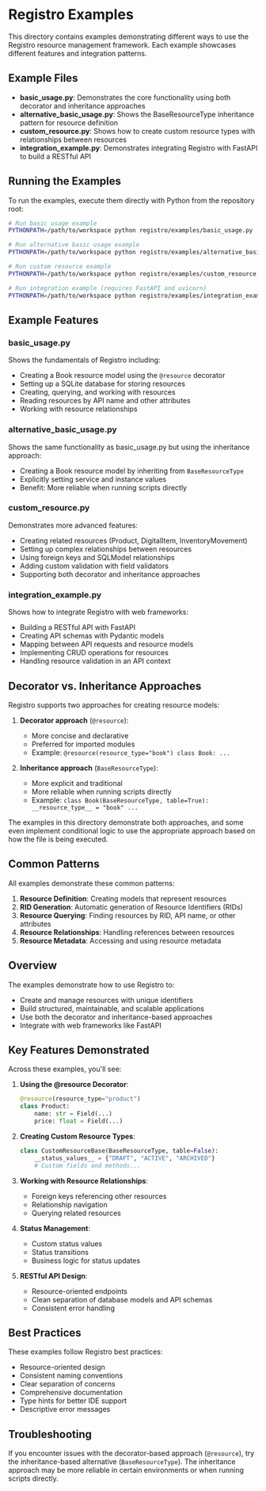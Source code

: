 # Registro Examples

This directory contains examples demonstrating different ways to use the Registro resource management framework. Each example showcases different features and integration patterns.

## Example Files

- **basic_usage.py**: Demonstrates the core functionality using both decorator and inheritance approaches
- **alternative_basic_usage.py**: Shows the BaseResourceType inheritance pattern for resource definition
- **custom_resource.py**: Shows how to create custom resource types with relationships between resources
- **integration_example.py**: Demonstrates integrating Registro with FastAPI to build a RESTful API

## Running the Examples

To run the examples, execute them directly with Python from the repository root:

```bash
# Run basic usage example
PYTHONPATH=/path/to/workspace python registro/examples/basic_usage.py

# Run alternative basic usage example
PYTHONPATH=/path/to/workspace python registro/examples/alternative_basic_usage.py

# Run custom resource example
PYTHONPATH=/path/to/workspace python registro/examples/custom_resource.py

# Run integration example (requires FastAPI and uvicorn)
PYTHONPATH=/path/to/workspace python registro/examples/integration_example.py
```

## Example Features

### basic_usage.py

Shows the fundamentals of Registro including:
- Creating a Book resource model using the `@resource` decorator
- Setting up a SQLite database for storing resources
- Creating, querying, and working with resources
- Reading resources by API name and other attributes
- Working with resource relationships

### alternative_basic_usage.py

Shows the same functionality as basic_usage.py but using the inheritance approach:
- Creating a Book resource model by inheriting from `BaseResourceType`
- Explicitly setting service and instance values
- Benefit: More reliable when running scripts directly

### custom_resource.py

Demonstrates more advanced features:
- Creating related resources (Product, DigitalItem, InventoryMovement)
- Setting up complex relationships between resources
- Using foreign keys and SQLModel relationships
- Adding custom validation with field validators
- Supporting both decorator and inheritance approaches

### integration_example.py

Shows how to integrate Registro with web frameworks:
- Building a RESTful API with FastAPI
- Creating API schemas with Pydantic models
- Mapping between API requests and resource models
- Implementing CRUD operations for resources
- Handling resource validation in an API context

## Decorator vs. Inheritance Approaches

Registro supports two approaches for creating resource models:

1. **Decorator approach** (`@resource`):
   - More concise and declarative
   - Preferred for imported modules
   - Example: `@resource(resource_type="book") class Book: ...`

2. **Inheritance approach** (`BaseResourceType`):
   - More explicit and traditional
   - More reliable when running scripts directly
   - Example: `class Book(BaseResourceType, table=True): __resource_type__ = "book" ...`

The examples in this directory demonstrate both approaches, and some even implement conditional logic to use the appropriate approach based on how the file is being executed.

## Common Patterns

All examples demonstrate these common patterns:

1. **Resource Definition**: Creating models that represent resources
2. **RID Generation**: Automatic generation of Resource Identifiers (RIDs)
3. **Resource Querying**: Finding resources by RID, API name, or other attributes
4. **Resource Relationships**: Handling references between resources
5. **Resource Metadata**: Accessing and using resource metadata

## Overview

The examples demonstrate how to use Registro to:
- Create and manage resources with unique identifiers
- Build structured, maintainable, and scalable applications
- Use both the decorator and inheritance-based approaches
- Integrate with web frameworks like FastAPI

## Key Features Demonstrated

Across these examples, you'll see:

1. **Using the @resource Decorator**:
   ```python
   @resource(resource_type="product")
   class Product:
       name: str = Field(...)
       price: float = Field(...)
   ```

2. **Creating Custom Resource Types**:
   ```python
   class CustomResourceBase(BaseResourceType, table=False):
       __status_values__ = {"DRAFT", "ACTIVE", "ARCHIVED"}
       # Custom fields and methods...
   ```

3. **Working with Resource Relationships**:
   - Foreign keys referencing other resources
   - Relationship navigation
   - Querying related resources

4. **Status Management**:
   - Custom status values
   - Status transitions
   - Business logic for status updates

5. **RESTful API Design**:
   - Resource-oriented endpoints
   - Clean separation of database models and API schemas
   - Consistent error handling

## Best Practices

These examples follow Registro best practices:
- Resource-oriented design
- Consistent naming conventions
- Clear separation of concerns
- Comprehensive documentation
- Type hints for better IDE support
- Descriptive error messages

## Troubleshooting

If you encounter issues with the decorator-based approach (`@resource`), try the inheritance-based alternative (`BaseResourceType`). The inheritance approach may be more reliable in certain environments or when running scripts directly. 